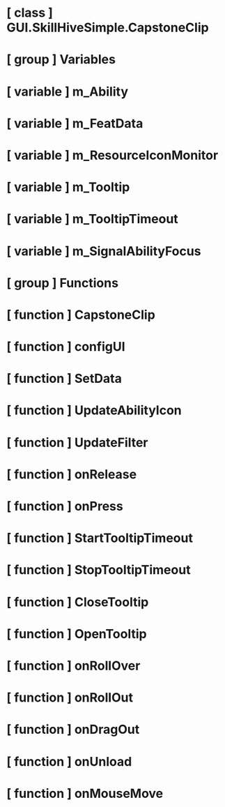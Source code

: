 # [ class ] GUI.SkillHiveSimple.CapstoneClip

# [ group ] Variables

# [ variable ] m_Ability

# [ variable ] m_FeatData

# [ variable ] m_ResourceIconMonitor

# [ variable ] m_Tooltip

# [ variable ] m_TooltipTimeout

# [ variable ] m_SignalAbilityFocus

# [ group ] Functions

# [ function ] CapstoneClip

# [ function ] configUI

# [ function ] SetData

# [ function ] UpdateAbilityIcon

# [ function ] UpdateFilter

# [ function ] onRelease

# [ function ] onPress

# [ function ] StartTooltipTimeout

# [ function ] StopTooltipTimeout

# [ function ] CloseTooltip

# [ function ] OpenTooltip

# [ function ] onRollOver

# [ function ] onRollOut

# [ function ] onDragOut

# [ function ] onUnload

# [ function ] onMouseMove

